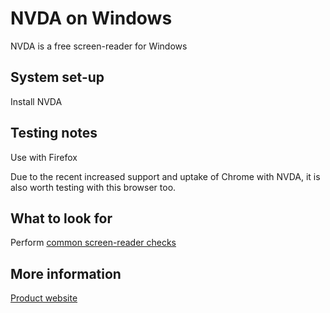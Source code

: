 # NVDA on Windows
NVDA is a free screen-reader for Windows

## System set-up
Install NVDA

## Testing notes
Use with Firefox

Due to the recent increased support and uptake of Chrome with NVDA, it is also worth testing with this browser too.

## What to look for
Perform [common screen-reader checks](common/screen-readers.md)

## More information
[Product website](https://www.nvaccess.org/download/)
